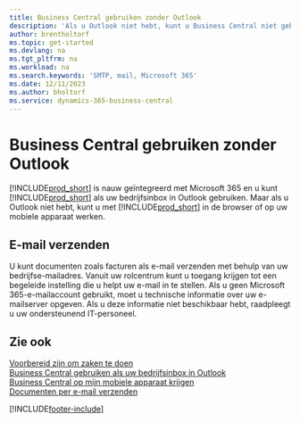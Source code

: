 ```yaml
---
title: Business Central gebruiken zonder Outlook
description: 'Als u Outlook niet hebt, kunt u Business Central niet gebruiken als uw bedrijfsinbox in Outlook, maar u kunt in een browser werken of op uw mobiele apparaat.'
author: brentholtorf
ms.topic: get-started
ms.devlang: na
ms.tgt_pltfrm: na
ms.workload: na
ms.search.keywords: 'SMTP, mail, Microsoft 365'
ms.date: 12/11/2023
ms.author: bholtorf
ms.service: dynamics-365-business-central
---
```

# Business Central gebruiken zonder Outlook
[!INCLUDE[prod_short](includes/prod_short.md)] is nauw geïntegreerd met Microsoft 365 en u kunt [!INCLUDE[prod_short](includes/prod_short.md)] als uw bedrijfsinbox in Outlook gebruiken. Maar als u Outlook niet hebt, kunt u met [!INCLUDE[prod_short](includes/prod_short.md)] in de browser of op uw mobiele apparaat werken.  

## E-mail verzenden
U kunt documenten zoals facturen als e-mail verzenden met behulp van uw bedrijfse-mailadres. Vanuit uw rolcentrum kunt u toegang krijgen tot een begeleide instelling die u helpt uw e-mail in te stellen. Als u geen Microsoft 365-e-mailaccount gebruikt, moet u technische informatie over uw e-mailserver opgeven. Als u deze informatie niet beschikbaar hebt, raadpleegt u uw ondersteunend IT-personeel.  


## Zie ook
[Voorbereid zijn om zaken te doen](ui-get-ready-business.md)  
[Business Central gebruiken als uw bedrijfsinbox in Outlook](admin-outlook.md)  
[Business Central op mijn mobiele apparaat krijgen](install-mobile-app.md)  
[Documenten per e-mail verzenden](ui-how-send-documents-email.md)


[!INCLUDE[footer-include](includes/footer-banner.md)]